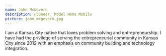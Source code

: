 ```yaml
---
name: John McGovern
description: Founder, Model Home Mobile
picture: john_mcgovern.jpg
---
```

I am a Kansas City native that loves problem solving and entrepreneurship. I have had the privilege of serving the entrepreneurial community in Kansas City since 2012 with an emphasis on community building and technology integration.